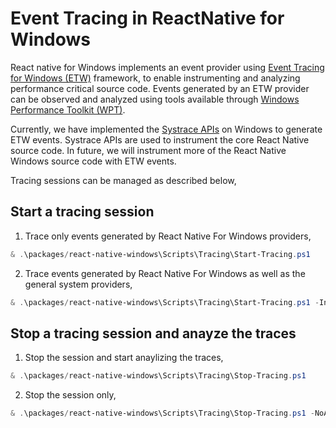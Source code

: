 # Event Tracing in ReactNative for Windows

React native for Windows implements an event provider using [Event Tracing for Windows (ETW)](https://docs.microsoft.com/en-us/windows/win32/etw/event-tracing-portal) framework, to enable instrumenting and analyzing performance critical source code. Events generated by an ETW provider can be observed and analyzed using tools available through [Windows Performance Toolkit (WPT)](https://docs.microsoft.com/en-us/windows-hardware/test/wpt/).

Currently, we have implemented the [Systrace APIs](https://stuff.mit.edu/afs/sipb/project/android/docs/tools/help/systrace.html) on Windows to generate ETW events. Systrace APIs are used to instrument the core React Native source code. In future, we will instrument more of the React Native Windows source code with ETW events.

Tracing sessions can be managed as described below,

## Start a tracing session

1. Trace only events generated by React Native For Windows providers,

```powershell
& .\packages/react-native-windows\Scripts\Tracing\Start-Tracing.ps1
```

2. Trace events generated by React Native For Windows as well as the general system providers,

```powershell
& .\packages/react-native-windows\Scripts\Tracing\Start-Tracing.ps1 -IncludeGeneralTrace=$True
```

## Stop a tracing session and anayze the traces

1. Stop the session and start anaylizing the traces,

```powershell
& .\packages/react-native-windows\Scripts\Tracing\Stop-Tracing.ps1
```

2. Stop the session only,

```powershell
& .\packages/react-native-windows\Scripts\Tracing\Stop-Tracing.ps1 -NoAnalysis=$True
```